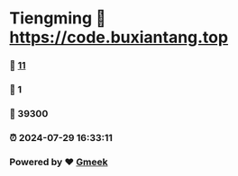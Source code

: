 # Tiengming :link: https://code.buxiantang.top 
### :page_facing_up: [11](https://code.buxiantang.top/tag.html) 
### :speech_balloon: 1 
### :hibiscus: 39300 
### :alarm_clock: 2024-07-29 16:33:11 
### Powered by :heart: [Gmeek](https://github.com/Meekdai/Gmeek)
